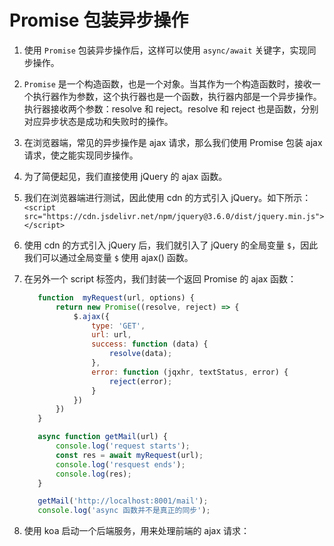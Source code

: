 # Promise 包装异步操作

1. 使用 `Promise` 包装异步操作后，这样可以使用 `async/await` 关键字，实现同步操作。

2. `Promise` 是一个构造函数，也是一个对象。当其作为一个构造函数时，接收一个执行器作为参数，这个执行器也是一个函数，执行器内部是一个异步操作。执行器接收两个参数：resolve 和 reject。resolve 和 reject 也是函数，分别对应异步状态是成功和失败时的操作。

3. 在浏览器端，常见的异步操作是 ajax 请求，那么我们使用 Promise 包装 ajax 请求，使之能实现同步操作。

4. 为了简便起见，我们直接使用 jQuery 的 ajax 函数。

5. 我们在浏览器端进行测试，因此使用 cdn 的方式引入 jQuery。如下所示：`<script src="https://cdn.jsdelivr.net/npm/jquery@3.6.0/dist/jquery.min.js"></script>`

6. 使用 cdn 的方式引入 jQuery 后，我们就引入了 jQuery 的全局变量 `$`，因此我们可以通过全局变量 `$` 使用 ajax() 函数。

7. 在另外一个 script 标签内，我们封装一个返回 Promise 的 ajax 函数：
   ```js
      function  myRequest(url, options) {
          return new Promise((resolve, reject) => {
              $.ajax({
                  type: 'GET',
                  url: url,
                  success: function (data) {
                      resolve(data);
                  },
                  error: function (jqxhr, textStatus, error) {
                      reject(error);
                  }
              })
          })
      }

      async function getMail(url) {
          console.log('request starts');
          const res = await myRequest(url);
          console.log('resquest ends');
          console.log(res);
      }

      getMail('http://localhost:8001/mail');
      console.log('async 函数并不是真正的同步');
   ```

8. 使用 koa 启动一个后端服务，用来处理前端的 ajax 请求：